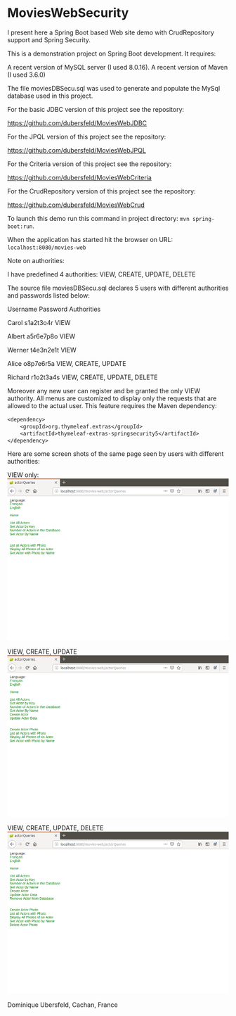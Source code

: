 # MoviesWebSecurity
I present here a Spring Boot based Web site demo with CrudRepository support and Spring Security.

This is a demonstration project on Spring Boot development. It requires:

A recent version of MySQL server (I used 8.0.16). 
A recent version of Maven (I used 3.6.0)

The file moviesDBSecu.sql was used to generate and populate the MySql database used in this project.

For the basic JDBC version of this project see the repository:

https://github.com/dubersfeld/MoviesWebJDBC

For the JPQL version of this project see the repository:

https://github.com/dubersfeld/MoviesWebJPQL

For the Criteria version of this project see the repository:

https://github.com/dubersfeld/MoviesWebCriteria

For the CrudRepository version of this project see the repository:

https://github.com/dubersfeld/MoviesWebCrud

To launch this demo run this command in project directory: `mvn spring-boot:run`.

When the application has started hit the browser on URL: `localhost:8080/movies-web`

Note on authorities:

I have predefined 4 authorities: VIEW, CREATE, UPDATE, DELETE

The source file moviesDBSecu.sql declares 5 users with different authorities and passwords listed below:

Username        Password        Authorities

Carol           s1a2t3o4r       VIEW

Albert          a5r6e7p8o       VIEW

Werner          t4e3n2e1t       VIEW

Alice           o8p7e6r5a       VIEW, CREATE, UPDATE

Richard         r1o2t3a4s       VIEW, CREATE, UPDATE, DELETE

Moreover any new user can register and be granted the only VIEW authority. All menus are customized to display only the requests that are allowed to the actual user. This feature requires the Maven dependency:
```
<dependency>
    <groupId>org.thymeleaf.extras</groupId>
    <artifactId>thymeleaf-extras-springsecurity5</artifactId>
</dependency>
```
Here are some screen shots of the same page seen by users with different authorities:

VIEW only:
![alt text](images/view.png "VIEW")

VIEW, CREATE, UPDATE
![alt text](images/create.png "VIEW, CREATE, UPDATE")

VIEW, CREATE, UPDATE, DELETE
![alt text](images/delete.png "VIEW, CREATE, UPDATE, DELETE")




Dominique Ubersfeld, Cachan, France 
